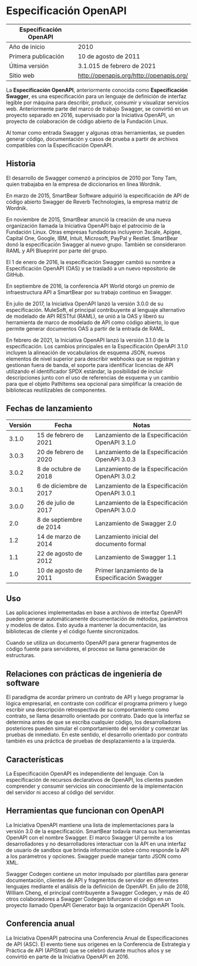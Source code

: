 # Especificación OpenAPI

| Especificación OpenAPI |  |
| --- | --- |
| Año de inicio | 2010 |
| Primera publicación | 10 de agosto de 2011 |
| Última versión | 3.1.015 de febrero de 2021 |
| Sitio web | http://openapis.org/http://openapis.org/ |

La **Especificación OpenAPI**, anteriormente conocida como **Especificación Swagger**, es una especificación para un lenguaje de definición de interfaz legible por máquina para describir, producir, consumir y visualizar servicios web. Anteriormente parte del marco de trabajo Swagger, se convirtió en un proyecto separado en 2016, supervisado por la Iniciativa OpenAPI, un proyecto de colaboración de código abierto de la Fundación Linux.

Al tomar como entrada Swagger y algunas otras herramientas, se pueden generar código, documentación y casos de prueba a partir de archivos compatibles con la Especificación OpenAPI.

## Historia

El desarrollo de Swagger comenzó a principios de 2010 por Tony Tam, quien trabajaba en la empresa de diccionarios en línea Wordnik.

En marzo de 2015, SmartBear Software adquirió la especificación de API de código abierto Swagger de Reverb Technologies, la empresa matriz de Wordnik.

En noviembre de 2015, SmartBear anunció la creación de una nueva organización llamada la Iniciativa OpenAPI bajo el patrocinio de la Fundación Linux. Otras empresas fundadoras incluyeron 3scale, Apigee, Capital One, Google, IBM, Intuit, Microsoft, PayPal y Restlet. SmartBear donó la especificación Swagger al nuevo grupo. También se consideraron RAML y API Blueprint por parte del grupo.

El 1 de enero de 2016, la especificación Swagger cambió su nombre a Especificación OpenAPI (OAS) y se trasladó a un nuevo repositorio de GitHub.

En septiembre de 2016, la conferencia API World otorgó un premio de infraestructura API a SmartBear por su trabajo continuo en Swagger.

En julio de 2017, la Iniciativa OpenAPI lanzó la versión 3.0.0 de su especificación. MuleSoft, el principal contribuyente al lenguaje alternativo de modelado de API RESTful (RAML), se unió a la OAS y liberó su herramienta de marco de modelado de API como código abierto, lo que permite generar documentos OAS a partir de la entrada de RAML.

En febrero de 2021, la Iniciativa OpenAPI lanzó la versión 3.1.0 de la especificación. Los cambios principales en la Especificación OpenAPI 3.1.0 incluyen la alineación de vocabularios de esquema JSON, nuevos elementos de nivel superior para describir webhooks que se registran y gestionan fuera de banda, el soporte para identificar licencias de API utilizando el identificador SPDX estándar, la posibilidad de incluir descripciones junto con el uso de referencias de esquema y un cambio para que el objeto PathItems sea opcional para simplificar la creación de bibliotecas reutilizables de componentes.

## Fechas de lanzamiento

| Versión | Fecha | Notas |
| --- | --- | --- |
| 3.1.0 | 15 de febrero de 2021 | Lanzamiento de la Especificación OpenAPI 3.1.0 |
| 3.0.3 | 20 de febrero de 2020 | Lanzamiento de la Especificación OpenAPI 3.0.3 |
| 3.0.2 | 8 de octubre de 2018 | Lanzamiento de la Especificación OpenAPI 3.0.2 |
| 3.0.1 | 6 de diciembre de 2017 | Lanzamiento de la Especificación OpenAPI 3.0.1 |
| 3.0.0 | 26 de julio de 2017 | Lanzamiento de la Especificación OpenAPI 3.0.0 |
| 2.0 | 8 de septiembre de 2014 | Lanzamiento de Swagger 2.0 |
| 1.2 | 14 de marzo de 2014 | Lanzamiento inicial del documento formal |
| 1.1 | 22 de agosto de 2012 | Lanzamiento de Swagger 1.1 |
| 1.0 | 10 de agosto de 2011 | Primer lanzamiento de la Especificación Swagger |

## Uso

Las aplicaciones implementadas en base a archivos de interfaz OpenAPI pueden generar automáticamente documentación de métodos, parámetros y modelos de datos. Esto ayuda a mantener la documentación, las bibliotecas de cliente y el código fuente sincronizados.

Cuando se utiliza un documento OpenAPI para generar fragmentos de código fuente para servidores, el proceso se llama generación de estructuras.

## Relaciones con prácticas de ingeniería de software

El paradigma de acordar primero un contrato de API y luego programar la lógica empresarial, en contraste con codificar el programa primero y luego escribir una descripción retrospectiva de su comportamiento como contrato, se llama desarrollo orientado por contrato. Dado que la interfaz se determina antes de que se escriba cualquier código, los desarrolladores posteriores pueden simular el comportamiento del servidor y comenzar las pruebas de inmediato. En este sentido, el desarrollo orientado por contrato también es una práctica de pruebas de desplazamiento a la izquierda.

## Características

La Especificación OpenAPI es independiente del lenguaje. Con la especificación de recursos declarativos de OpenAPI, los clientes pueden comprender y consumir servicios sin conocimiento de la implementación del servidor ni acceso al código del servidor.

## Herramientas que funcionan con OpenAPI

La Iniciativa OpenAPI mantiene una lista de implementaciones para la versión 3.0 de la especificación. SmartBear todavía marca sus herramientas OpenAPI con el nombre Swagger. El marco Swagger UI permite a los desarrolladores y no desarrolladores interactuar con la API en una interfaz de usuario de sandbox que brinda información sobre cómo responde la API a los parámetros y opciones. Swagger puede manejar tanto JSON como XML.

Swagger Codegen contiene un motor impulsado por plantillas para generar documentación, clientes de API y fragmentos de servidor en diferentes lenguajes mediante el análisis de la definición de OpenAPI. En julio de 2018, William Cheng, el principal contribuyente a Swagger Codegen, y más de 40 otros colaboradores a Swagger Codegen bifurcaron el código en un proyecto llamado OpenAPI Generator bajo la organización OpenAPI Tools.

## Conferencia anual

La Iniciativa OpenAPI patrocina una Conferencia Anual de Especificaciones de API (ASC). El evento tiene sus orígenes en la Conferencia de Estrategia y Práctica de API (APIStrat) que se celebró durante muchos años y se convirtió en parte de la Iniciativa OpenAPI en 2016.
